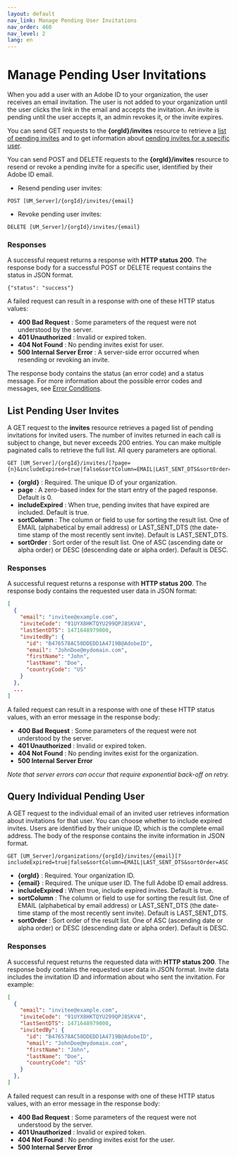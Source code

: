 ```yaml
---
layout: default
nav_link: Manage Pending User Invitations
nav_order: 460
nav_level: 2
lang: en
---
```


# Manage Pending User Invitations

When you add a user with an Adobe ID to your organization, the user receives an email invitation. The user is not added to your organization until the user clicks the link in the email and accepts the invitation. An invite is pending until the user accepts it, an admin revokes it, or the invite expires.

You can send GET requests to the **{orgId}/invites** resource to retrieve a [list of pending invites](#pending) and to get information about [pending invites for a specific user](#user).

You can send POST and DELETE requests to the **{orgId}/invites** resource to resend or revoke a pending invite for a specific user, identified by their Adobe ID email.

* Resend pending user invites:

```
POST [UM_Server]/{orgId}/invites/{email}
```
* Revoke pending user invites:

```
DELETE [UM_Server]/{orgId}/invites/{email}
```

### Responses

A successful request returns a response with **HTTP status 200**. The response body for a successful POST or DELETE request contains the status in JSON format.

```
{"status": "success"}
```

A failed request can result in a response with one of these HTTP status values:

* **400 Bad Request** : Some parameters of the request were not understood by the server.
* **401 Unauthorized** : Invalid or expired token.
* **404 Not Found** : No pending invites exist for user.
* **500 Internal Server Error** : A server-side error occurred when resending or revoking an invite.

The response body contains the status (an error code) and a status message. For more information about the possible error codes and messages, see [Error Conditions](ErrorRef.md).

## <a name="pending" class="api-ref-subtitle">List Pending User Invites</a>

A GET request to the **invites** resource retrieves a paged list of pending invitations for invited users. The number of invites returned in each call is subject to change, but never exceeds 200 entries. You can make multiple paginated calls to retrieve the full list. All query parameters are optional.

```
GET [UM_Server]/{orgId}/invites/[?page={n}&includeExpired=true|false&sortColumn=EMAIL|LAST_SENT_DTS&sortOrder=ASC|DESC]
```

* **{orgId}** : Required. The unique ID of your organization.
* **page** : A zero-based index for the start entry of the paged response. Default is 0.
* **includeExpired** : When true, pending invites that have expired are included. Default is true.
* **sortColumn** : The column or field to use for sorting the result list. One of EMAIL (alphabetical by email address) or LAST_SENT_DTS (the date-time stamp of the most recently sent invite). Default is LAST_SENT_DTS.
* **sortOrder** : Sort order of the result list. One of ASC (ascending date or alpha order) or DESC (descending date or alpha order). Default is DESC.

### Responses

A successful request returns a response with **HTTP status 200**. The response body contains the requested user data in JSON format:

```json
[
  {
    "email": "invitee@example.com",
    "inviteCode": "91UYX8HKTQYU299QPJ8SKV4",
    "lastSentDTS": 1471648979000,
    "invitedBy": {
      "id": "B476578AC50DDEDD1A4719B@AdobeID",
      "email": "JohnDoe@mydomain.com",
      "firstName": "John",
      "lastName": "Doe",
      "countryCode": "US"
    }
  },
  ...
]
```

A failed request can result in a response with one of these HTTP status values, with an error message in the response body:

* **400 Bad Request** : Some parameters of the request were not understood by the server.
* **401 Unauthorized** : Invalid or expired token.
* **404 Not Found** : No pending invites exist for the organization.
* **500 Internal Server Error**

_Note that server errors can occur that require exponential back-off on retry._

## <a name="user" class="api-ref-subtitle">Query Individual Pending User</a>

A GET request to the individual email of an invited user retrieves information about invitations for that user. You can choose whether to include expired invites. Users are identified by their unique ID, which is the complete email address. The body of the response contains the invite information in JSON format.

```
GET [UM_Server]/organizations/{orgId}/invites/{email}[?includeExpired=true|false&sortColumn=EMAIL|LAST_SENT_DTS&sortOrder=ASC|DESC]
```

* **{orgId}** : Required. Your organization ID.
* **{email}** : Required. The unique user ID. The full Adobe ID email address.
* **includeExpired** : When true, include expired invites. Default is true.
* **sortColumn** : The column or field to use for sorting the result list. One of EMAIL (alphabetical by email address) or LAST_SENT_DTS (the date-time stamp of the most recently sent invite). Default is LAST_SENT_DTS.
* **sortOrder** : Sort order of the result list. One of ASC (ascending date or alpha order) or DESC (descending date or alpha order). Default is DESC.

### Responses

A successful request returns the requested data with **HTTP status 200**. The response body contains the requested user data in JSON format. Invite data includes the invitation ID and information about who sent the invitation. For example:

```json
[
  {
    "email": "invitee@example.com",
    "inviteCode": "91UYX8HKTQYU299QPJ8SKV4",
    "lastSentDTS": 1471648979000,
    "invitedBy": {
      "id": "B476578AC50DDEDD1A4719B@AdobeID",
      "email": "JohnDoe@mydomain.com",
      "firstName": "John",
      "lastName": "Doe",
      "countryCode": "US"
    }
  },
]
```

A failed request can result in a response with one of these HTTP status values, with an error message in the response body:

* **400 Bad Request** : Some parameters of the request were not understood by the server.
* **401 Unauthorized** : Invalid or expired token.
* **404 Not Found** : No pending invites exist for the user.
* **500 Internal Server Error** 
